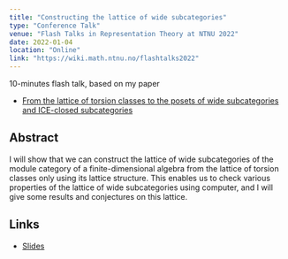 ```yaml
---
title: "Constructing the lattice of wide subcategories"
type: "Conference Talk"
venue: "Flash Talks in Representation Theory at NTNU 2022"
date: 2022-01-04
location: "Online"
link: "https://wiki.math.ntnu.no/flashtalks2022"
---
```


10-minutes flash talk, based on my paper
- [From the lattice of torsion classes to the posets of wide subcategories and ICE-closed subcategories](/papers/from-tors/)

## Abstract
I will show that we can construct the lattice of wide subcategories of the module category of a finite-dimensional algebra from the lattice of torsion classes only using its lattice structure. This enables us to check various properties of the lattice of wide subcategories using computer, and I will give some results and conjectures on this lattice.

## Links

- [Slides](/files/flash-talk-enomoto.pdf)
